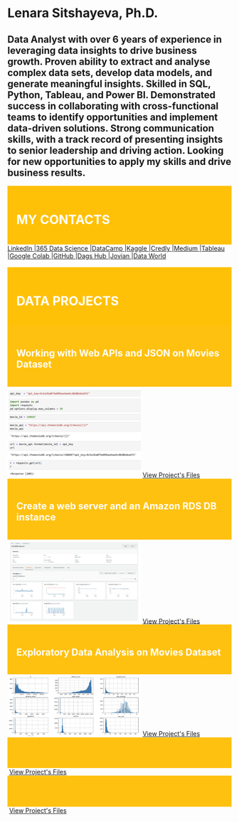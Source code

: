 # Lenara Sitshayeva, Ph.D. 
## Data Analyst with over 6 years of experience in leveraging data insights to drive business growth. Proven ability to extract and analyse complex data sets, develop data models, and generate meaningful insights. Skilled in SQL, Python, Tableau, and Power BI. Demonstrated success in collaborating with cross-functional teams to identify opportunities and implement data-driven solutions. Strong communication skills, with a track record of presenting insights to senior leadership and driving action. Looking for new opportunities to apply my skills and drive business results. 
<div style="background-color: #FFC107; padding: 20px;">
<h1 style="color: #FFF;">MY CONTACTS</h1>
</div>
<a href="https://www.linkedin.com/in/lenara-sitshayeva/">LinkedIn </a>|<a href="learn.365financialanalyst.com/profile/lenara-sitshayeva-phd/">365 Data Science </a>|<a href="https://www.datacamp.com/profile/LenaraSitshayeva">DataCamp </a>|<a href="https://www.kaggle.com/lenarasitshayeva">Kaggle </a>|<a href="https://www.credly.com/users/lenara-sitshayeva">Credly </a>|<a href="https://medium.com/@sitshayeva">Medium </a>|<a href="https://public.tableau.com/app/profile/lenara.sitshayeva">Tableau </a>|<a href="https://drive.google.com/drive/folders/1hDZrSDr9H5a28IoPMrSnel6Gb2EZWeSX?usp=share_link">Google Colab </a>|<a href="https://github.com/sitshayeva">GitHub </a>|<a href="https://dagshub.com/sitshayeva">Dags Hub </a>|<a href="https://jovian.com/sitshayeva">Jovian </a>|<a href="https://data.world/lenara">Data World </a>
<br><br>

<div style="background-color: #FFC107; padding: 20px;">
<h1 style="color: #FFF;"> DATA PROJECTS </h1>
</div>



<div style="background-color: #FFC110; padding: 20px;">
<h2 style="color: #FFF;">Working with Web APIs and JSON on Movies Dataset</h2>
</div>
<img
  src="https://github.com/sitshayeva/lenara.github.io/blob/main/projects/2/cover.png"
  style="display: inline-block; margin: 0 auto; max-width: 300px">
<a href="https://github.com/sitshayeva/lenara.github.io/tree/main/projects/2">View Project's Files</a> 

<div style="background-color: #FFC110; padding: 20px;">
<h2 style="color: #FFF;">Create a web server and an Amazon RDS DB instance </h2>
</div>
<img
  src="https://github.com/sitshayeva/lenara.github.io/blob/main/projects/3/cover.png"
  style="display: inline-block; margin: 0 auto; max-width: 300px">
<a href="https://github.com/sitshayeva/lenara.github.io/tree/main/projects/3">View Project's Files</a> 

<div style="background-color: #FFC110; padding: 20px;">
<h2 style="color: #FFF;">Exploratory Data Analysis on Movies Dataset</h2>
</div>
<img
  src="https://github.com/sitshayeva/lenara.github.io/blob/main/projects/1/cover.png"
  style="display: inline-block; margin: 0 auto; max-width: 300px">
<a href="https://github.com/sitshayeva/lenara.github.io/tree/main/projects/1">View Project's Files</a> 

<div style="background-color: #FFC110; padding: 20px;">
<h2 style="color: #FFF;"> </h2>
</div>
<img
  src=" "
  style="display: inline-block; margin: 0 auto; max-width: 300px">
<a href=" ">View Project's Files</a> 


<div style="background-color: #FFC110; padding: 20px;">
<h2 style="color: #FFF;"> </h2>
</div>
<img
  src=" "
  style="display: inline-block; margin: 0 auto; max-width: 300px">
<a href=" ">View Project's Files</a> 


  
  

